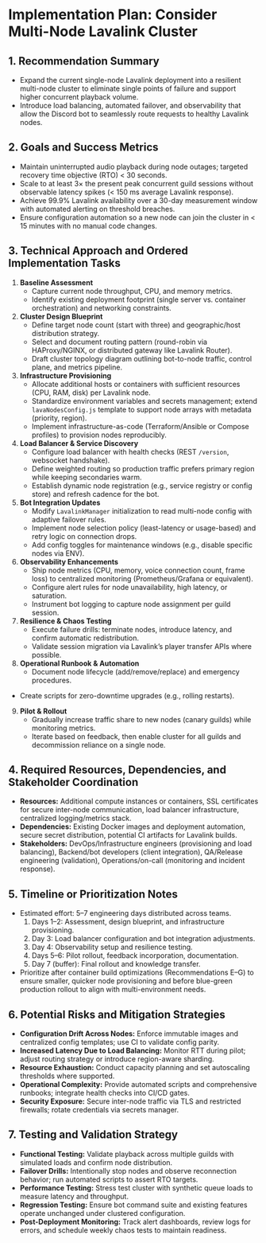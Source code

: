 # Implementation Plan: Consider Multi-Node Lavalink Cluster

## 1. Recommendation Summary
- Expand the current single-node Lavalink deployment into a resilient multi-node cluster to eliminate single points of failure and support higher concurrent playback volume.
- Introduce load balancing, automated failover, and observability that allow the Discord bot to seamlessly route requests to healthy Lavalink nodes.

## 2. Goals and Success Metrics
- Maintain uninterrupted audio playback during node outages; targeted recovery time objective (RTO) < 30 seconds.
- Scale to at least 3× the present peak concurrent guild sessions without observable latency spikes (< 150 ms average Lavalink response).
- Achieve 99.9% Lavalink availability over a 30-day measurement window with automated alerting on threshold breaches.
- Ensure configuration automation so a new node can join the cluster in < 15 minutes with no manual code changes.

## 3. Technical Approach and Ordered Implementation Tasks
1. **Baseline Assessment**
   - Capture current node throughput, CPU, and memory metrics.
   - Identify existing deployment footprint (single server vs. container orchestration) and networking constraints.
2. **Cluster Design Blueprint**
   - Define target node count (start with three) and geographic/host distribution strategy.
   - Select and document routing pattern (round-robin via HAProxy/NGINX, or distributed gateway like Lavalink Router).
   - Draft cluster topology diagram outlining bot-to-node traffic, control plane, and metrics pipeline.
3. **Infrastructure Provisioning**
   - Allocate additional hosts or containers with sufficient resources (CPU, RAM, disk) per Lavalink node.
   - Standardize environment variables and secrets management; extend `lavaNodesConfig.js` template to support node arrays with metadata (priority, region).
   - Implement infrastructure-as-code (Terraform/Ansible or Compose profiles) to provision nodes reproducibly.
4. **Load Balancer & Service Discovery**
   - Configure load balancer with health checks (REST `/version`, websocket handshake).
   - Define weighted routing so production traffic prefers primary region while keeping secondaries warm.
   - Establish dynamic node registration (e.g., service registry or config store) and refresh cadence for the bot.
5. **Bot Integration Updates**
   - Modify `LavalinkManager` initialization to read multi-node config with adaptive failover rules.
   - Implement node selection policy (least-latency or usage-based) and retry logic on connection drops.
   - Add config toggles for maintenance windows (e.g., disable specific nodes via ENV).
6. **Observability Enhancements**
   - Ship node metrics (CPU, memory, voice connection count, frame loss) to centralized monitoring (Prometheus/Grafana or equivalent).
   - Configure alert rules for node unavailability, high latency, or saturation.
   - Instrument bot logging to capture node assignment per guild session.
7. **Resilience & Chaos Testing**
   - Execute failure drills: terminate nodes, introduce latency, and confirm automatic redistribution.
   - Validate session migration via Lavalink’s player transfer APIs where possible.
8. **Operational Runbook & Automation**
   - Document node lifecycle (add/remove/replace) and emergency procedures.
  - Create scripts for zero-downtime upgrades (e.g., rolling restarts).
9. **Pilot & Rollout**
   - Gradually increase traffic share to new nodes (canary guilds) while monitoring metrics.
   - Iterate based on feedback, then enable cluster for all guilds and decommission reliance on a single node.

## 4. Required Resources, Dependencies, and Stakeholder Coordination
- **Resources:** Additional compute instances or containers, SSL certificates for secure inter-node communication, load balancer infrastructure, centralized logging/metrics stack.
- **Dependencies:** Existing Docker images and deployment automation, secure secret distribution, potential CI artifacts for Lavalink builds.
- **Stakeholders:** DevOps/Infrastructure engineers (provisioning and load balancing), Backend/bot developers (client integration), QA/Release engineering (validation), Operations/on-call (monitoring and incident response).

## 5. Timeline or Prioritization Notes
- Estimated effort: 5–7 engineering days distributed across teams.
  1. Days 1–2: Assessment, design blueprint, and infrastructure provisioning.
  2. Day 3: Load balancer configuration and bot integration adjustments.
  3. Day 4: Observability setup and resilience testing.
  4. Days 5–6: Pilot rollout, feedback incorporation, documentation.
  5. Day 7 (buffer): Final rollout and knowledge transfer.
- Prioritize after container build optimizations (Recommendations E–G) to ensure smaller, quicker node provisioning and before blue-green production rollout to align with multi-environment needs.

## 6. Potential Risks and Mitigation Strategies
- **Configuration Drift Across Nodes:** Enforce immutable images and centralized config templates; use CI to validate config parity.
- **Increased Latency Due to Load Balancing:** Monitor RTT during pilot; adjust routing strategy or introduce region-aware sharding.
- **Resource Exhaustion:** Conduct capacity planning and set autoscaling thresholds where supported.
- **Operational Complexity:** Provide automated scripts and comprehensive runbooks; integrate health checks into CI/CD gates.
- **Security Exposure:** Secure inter-node traffic via TLS and restricted firewalls; rotate credentials via secrets manager.

## 7. Testing and Validation Strategy
- **Functional Testing:** Validate playback across multiple guilds with simulated loads and confirm node distribution.
- **Failover Drills:** Intentionally stop nodes and observe reconnection behavior; run automated scripts to assert RTO targets.
- **Performance Testing:** Stress test cluster with synthetic queue loads to measure latency and throughput.
- **Regression Testing:** Ensure bot command suite and existing features operate unchanged under clustered configuration.
- **Post-Deployment Monitoring:** Track alert dashboards, review logs for errors, and schedule weekly chaos tests to maintain readiness.